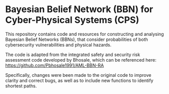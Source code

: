 # Bayesian Belief Network (BBN) for Cyber-Physical Systems (CPS)

This repository contains code and resources for constructing and analysing Bayesian Belief Networks (BBNs), that consider probabilities of both cybersecurity vulnerabilities and physical hazards.

The code is adapted from the integrated safety and security risk assessment code developed by Bhosale, which can be referenced here: https://github.com/Pbhosale1991/AML-BBN-RA

Specifically, changes were been made to the original code to improve clarity and correct bugs, as well as to include new functions to identify shortest paths.
